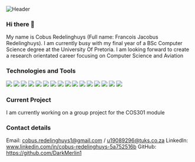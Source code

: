 ![Header](https://github.com/DarkMerlin1/DarkMerlin1/blob/main/Cobus%20redelinghuys%20(1).png "Header")

### Hi there 👋

My name is Cobus Redelinghuys (Full name: Francois Jacobus Redelinghuys). I am currently busy with my final year of a BSc Computer Science degree at the University Of Pretoria. I am looking forward to create a research orientated career focusing on Computer Science and Aviation

### Technologies and Tools
![](https://img.shields.io/badge/OS-Linux-informational?style=flat&logo=linux&logoColor=white&color=006994)
![](https://img.shields.io/badge/OS-Windows-informational?style=flat&logo=windows&logoColor=white&color=006994)
![](https://img.shields.io/badge/Tools-Docker-informational?style=flat&logo=docker&logoColor=white&color=006994)
![](https://img.shields.io/badge/Tools-git-informational?style=flat&logo=git&logoColor=white&color=006994)
![](https://img.shields.io/badge/Cloud-Digital_Ocean-informational?style=flat&logo=Digital_Ocean&logoColor=white&color=006994)
![](https://img.shields.io/badge/Editor-VSCode-informational?style=flat&logo=VSCode&logoColor=white&color=006994)
![](https://img.shields.io/badge/Editor-VS2019-informational?style=flat&logo=VS2019&logoColor=white&color=006994)
![](https://img.shields.io/badge/Editor-Intellij_Idea-informational?style=flat&logo=Intellij&logoColor=white&color=006994)
![](https://img.shields.io/badge/Editor-Delphi_2010-informational?style=flat&logo=Delphi_2010&logoColor=white&color=006994)
![](https://img.shields.io/badge/Editor-Delphi_7-informational?style=flat&logo=Delphi_7&logoColor=white&color=006994)
![](https://img.shields.io/badge/Language-C++-informational?style=flat&logo=C++&logoColor=white&color=006994)
![](https://img.shields.io/badge/Language-Java-informational?style=flat&logo=Java&logoColor=white&color=006994)
![](https://img.shields.io/badge/Language-Javascript-informational?style=flat&logo=Javascript&logoColor=white&color=006994)
![](https://img.shields.io/badge/Language-Python-informational?style=flat&logo=Python&logoColor=white&color=006994)
![](https://img.shields.io/badge/Language-PHP-informational?style=flat&logo=PHP&logoColor=white&color=006994)
![](https://img.shields.io/badge/Language-ASM-informational?style=flat&logo=ASM&logoColor=white&color=006994)


### Current Project

I am currently working on a group project for the COS301 module

### Contact details

Email: cobus.redelinghuys1@gmail.com / u19089296@tuks.co.za
LinkedIn: www.linkedin.com/in/cobus-redelinghuys-5a752516b
GitHub: https://github.com/DarkMerlin1
